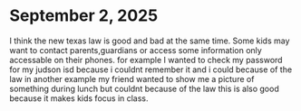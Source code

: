 # September 2, 2025
I think the new texas law is good and bad at the same time.
Some kids may want to contact parents,guardians or access some information only accessable on their phones.
for example I wanted to check my password for my judson isd because i couldnt remember it and i could because of the law
in another example my friend wanted to show me a picture of something during lunch but couldnt because of the law
this is also good because it makes kids focus in class.
